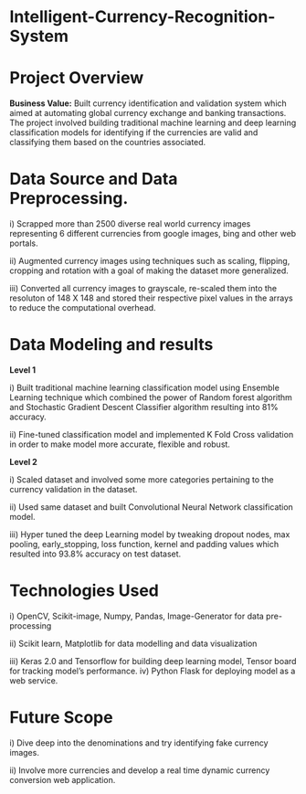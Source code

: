 # Intelligent-Currency-Recognition-System

# Project Overview

**Business Value:** Built currency identification and validation system which aimed at automating global currency exchange and banking transactions. The project involved building traditional machine learning and deep learning classification models for identifying if the currencies are valid and classifying them based on the countries associated.    
# Data Source and Data Preprocessing. 

i) Scrapped more than 2500 diverse real world currency images representing 6 different currencies from google images, bing and other web portals.

ii) Augmented currency images using techniques such as scaling, flipping, cropping and rotation with a goal of making the dataset more generalized.

iii) Converted all currency images to grayscale, re-scaled them into the resoluton of 148 X 148 and stored their respective pixel values in the arrays to reduce the computational overhead.  

# Data Modeling and results

**Level 1**

i) Built traditional machine learning classification model using Ensemble Learning technique which combined the power of Random forest algorithm and Stochastic Gradient Descent Classifier algorithm resulting into 81% accuracy. 

ii) Fine-tuned classification model and implemented K Fold Cross validation in order to make model more accurate, flexible and robust. 

**Level 2**

i) Scaled dataset and involved some more categories pertaining to the currency validation in the dataset. 

ii) Used same dataset and built Convolutional Neural Network classification model. 

iii) Hyper tuned the deep Learning model by tweaking dropout nodes, max pooling, early_stopping, loss function, kernel and padding values which resulted into 93.8% accuracy on 
test dataset. 

# Technologies Used

i) OpenCV, Scikit-image, Numpy, Pandas, Image-Generator for data pre-processing

ii) Scikit learn, Matplotlib for data modelling and data visualization

iii) Keras 2.0 and Tensorflow for building deep learning model, Tensor board for tracking model’s performance. 
iv) Python Flask for deploying model as a web service.  

# Future Scope

i) Dive deep into the denominations and try identifying fake currency images. 

ii) Involve more currencies and develop a real time dynamic currency conversion web application.  

